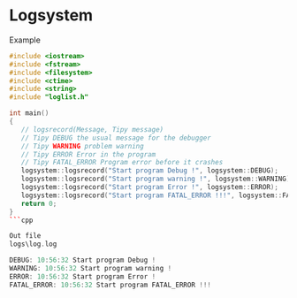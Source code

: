 # Logsystem

Example
```cpp
#include <iostream>
#include <fstream>
#include <filesystem>
#include <ctime>
#include <string>
#include "loglist.h"

int main()
{
   // logsrecord(Message, Tipy message)
   // Tipy DEBUG the usual message for the debugger
   // Tipy WARNING problem warning
   // Tipy ERROR Error in the program
   // Tipy FATAL_ERROR Program error before it crashes
   logsystem::logsrecord("Start program Debug !", logsystem::DEBUG);
   logsystem::logsrecord("Start program warning !", logsystem::WARNING);
   logsystem::logsrecord("Start program Error !", logsystem::ERROR);
   logsystem::logsrecord("Start program FATAL_ERROR !!!", logsystem::FATAL_ERROR);
   return 0;
}
```cpp

Out file
logs\log.log

DEBUG: 10:56:32 Start program Debug !
WARNING: 10:56:32 Start program warning !
ERROR: 10:56:32 Start program Error !
FATAL_ERROR: 10:56:32 Start program FATAL_ERROR !!!
